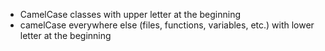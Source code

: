 * CamelCase classes with upper letter at the beginning
* camelCase everywhere else (files, functions, variables, etc.) with lower letter at the beginning
